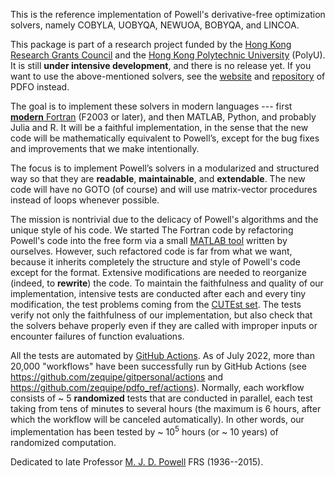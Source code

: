This is the reference implementation of Powell's derivative-free optimization solvers,
namely COBYLA, UOBYQA, NEWUOA, BOBYQA, and LINCOA.

This package is part of a research project funded by the
[Hong Kong Research Grants Council](https://www.ugc.edu.hk/eng/rgc) and
the [Hong Kong Polytechnic University](https://www.polyu.edu.hk) (PolyU).
It is still **under intensive development**, and there is no release yet. If you want to use the
above-mentioned solvers, see the [website](https://www.pdfo.net)
and [repository](https://github.com/pdfo/pdfo) of PDFO instead.

The goal is to implement these solvers in modern languages --- first [**modern** Fortran](https://fortran-lang.org)
(F2003 or later), and then MATLAB, Python, and probably Julia and R. It will be a faithful implementation, in the
sense that the new code will be mathematically equivalent to Powell’s, except for the bug fixes and
improvements that we make intentionally.

The focus is to implement Powell’s solvers in a modularized and structured way so that they are
**readable**, **maintainable**, and **extendable**. The new code will have no GOTO (of course) and will use
matrix-vector procedures instead of loops whenever possible.

The mission is nontrivial due to the delicacy of Powell's algorithms and the unique style of his code.
We started The Fortran code by refactoring Powell's code into the free form via a small
[MATLAB tool](https://github.com/zequipe/pdfo_ref/blob/master/matlab/setup_tools/freeform.m) written
by ourselves. However, such refactored code is far from what we want, because it inherits
completely the structure and style of Powell's code except for the format. Extensive modifications
are needed to reorganize (indeed, to **rewrite**) the code.
To maintain the faithfulness and quality of our implementation, intensive tests are conducted
after each and every tiny modification, the test problems coming from the
[CUTEst set](https://github.com/ralna/CUTEst). The tests verify not only the faithfulness of our
implementation, but also check that the solvers behave properly even if they are called with
improper inputs or encounter failures of function evaluations.

All the tests are automated by
[GitHub Actions](https://en.wikipedia.org/wiki/Explorative_strategies). As of July 2022, more than
20,000 "workflows" have been successfully run by GitHub Actions
(see https://github.com/zequipe/gitpersonal/actions and https://github.com/zequipe/pdfo_ref/actions).
Normally, each workflow consists of \~ 5 **randomized** tests
that are conducted in parallel, each test taking from tens of minutes to several hours (the maximum is
6 hours, after which the workflow will be canceled automatically). In other words, our
implementation has been tested by \~ $10^5$ hours (or \~ $10$ years) of randomized computation.

Dedicated to late Professor [M. J. D. Powell](https://www.zhangzk.net/powell.html) FRS (1936--2015).
